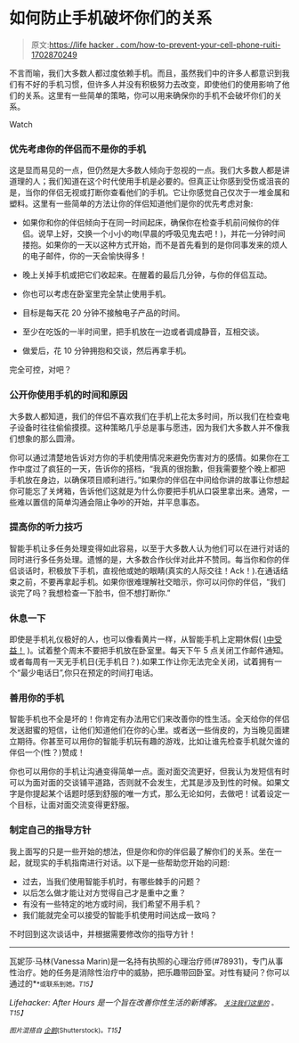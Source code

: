 # 如何防止手机破坏你们的关系

> 原文:[https://life hacker . com/how-to-prevent-your-cell-phone-ruiti-1702870249](https://lifehacker.com/how-to-prevent-your-cell-phone-from-ruining-your-relati-1702870249)

不言而喻，我们大多数人都过度依赖手机。而且，虽然我们中的许多人都意识到我们有不好的手机习惯，但许多人并没有积极努力去改变，即使他们的使用影响了他们的关系。这里有一些简单的策略，你可以用来确保你的手机不会破坏你们的关系。

Watch

### 优先考虑你的伴侣而不是你的手机

这是显而易见的一点，但仍然是大多数人倾向于忽视的一点。我们大多数人都是讲道理的人；我们知道在这个时代使用手机是必要的。但真正让你感到受伤或沮丧的是，当你的伴侣无视或打断你查看他们的手机。它让你感觉自己仅次于一堆金属和塑料。这里有一些简单的方法让你的伴侣知道他们是你的优先考虑对象:

*   如果你和你的伴侣倾向于在同一时间起床，确保你在检查手机前问候你的伴侣。说早上好，交换一个小小的吻(早晨的呼吸见鬼去吧！)，并花一分钟时间搂抱。如果你的一天以这种方式开始，而不是首先看到的是你同事发来的烦人的电子邮件，你的一天会愉快得多！

*   晚上关掉手机或把它们收起来。在醒着的最后几分钟，与你的伴侣互动。
*   你也可以考虑在卧室里完全禁止使用手机。
*   目标是每天花 20 分钟不接触电子产品的时间。
*   至少在吃饭的一半时间里，把手机放在一边或者调成静音，互相交谈。
*   做爱后，花 10 分钟拥抱和交谈，然后再拿手机。

完全可控，对吧？

### 公开你使用手机的时间和原因

大多数人都知道，我们的伴侣不喜欢我们在手机上花太多时间，所以我们在检查电子设备时往往偷偷摸摸。这种策略几乎总是事与愿违，因为我们大多数人并不像我们想象的那么圆滑。

你可以通过清楚地告诉对方你的手机使用情况来避免伤害对方的感情。如果你在工作中度过了疯狂的一天，告诉你的搭档，“我真的很抱歉，但我需要整个晚上都把手机放在身边，以确保项目顺利进行。”如果你的伴侣在中间给你讲的故事让你想起你可能忘了关烤箱，告诉他们这就是为什么你要把手机从口袋里拿出来。通常，一些难以置信的简单沟通会阻止争吵的开始，并平息事态。

### 提高你的听力技巧

智能手机让多任务处理变得如此容易，以至于大多数人认为他们可以在进行对话的同时进行多任务处理。遗憾的是，大多数合作伙伴对此并不赞同。每当你和你的伴侣谈话时，积极放下手机，直视他或她的眼睛(真实的人际交往！Ack！).在通话结束之前，不要再拿起手机。如果你很难理解社交暗示，你可以问你的伴侣，“我们谈完了吗？我想检查一下脸书，但不想打断你.”

### 休息一下

即使是手机礼仪极好的人，也可以像看黄片一样，从智能手机上定期休假( [)中受益！](http://afterhours.lifehacker.com/how-to-have-a-healthy-relationship-with-porn-1699290646) )。试着整个周末不要把手机放在卧室里。每天下午 5 点关闭工作邮件通知。或者每周有一天无手机日(无手机日？).如果工作让你无法完全关闭，试着拥有一个“最少电话日”,你只在预定的时间打电话。

### 善用你的手机

智能手机也不全是坏的！你肯定有办法用它们来改善你的性生活。全天给你的伴侣发送甜蜜的短信，让他们知道他们在你的心里。或者送一些俏皮的，为当晚见面建立期待。你甚至可以用你的智能手机玩有趣的游戏，比如让谁先检查手机就欠谁的伴侣一个(性？)赞成！

你也可以用你的手机让沟通变得简单一点。面对面交流更好，但我认为发短信有时可以为面对面的交谈铺平道路，否则就不会发生，尤其是涉及到性的时候。如果文字是你提起某个话题时感到舒服的唯一方式，那么无论如何，去做吧！试着设定一个目标，让面对面交流变得更舒服。

### 制定自己的指导方针

我上面写的只是一些开始的想法，但是你和你的伴侣最了解你们的关系。坐在一起，就现实的手机指南进行对话。以下是一些帮助您开始的问题:

*   过去，当我们使用智能手机时，有哪些棘手的问题？
*   以后怎么做才能让对方觉得自己才是重中之重？
*   有没有一些特定的地方或时间，我们希望不用手机？
*   我们能就完全可以接受的智能手机使用时间达成一致吗？

不时回到这次谈话中，并根据需要修改你的指导方针！

* * *

瓦妮莎·马林(Vanessa Marin)是一名持有执照的心理治疗师(#78931)，专门从事性治疗。她的任务是消除性治疗中的威胁，把乐趣带回卧室。对性有疑问？你可以通过的[<small></small>](mailto:Vanessa.Marin@Lifehacker.com)*<small>*或联系到她。*T15】</small>*

*Lifehacker: After Hours 是一个旨在改善你性生活的新博客。 [<small>*关注我们这里的*</small>](https://twitter.com/LHAfterHours) <small>*。*T15】</small>*

*<small>*图片混搭自*</small> [<small>*企鹅*</small>](http://www.shutterstock.com/pic-265319387/stock-vector-happy-valentines-day-smart-phone-couple-on-hand-flat-icon-vector-illustration.html)<small>*(Shutterstock)。*T15】</small>*
